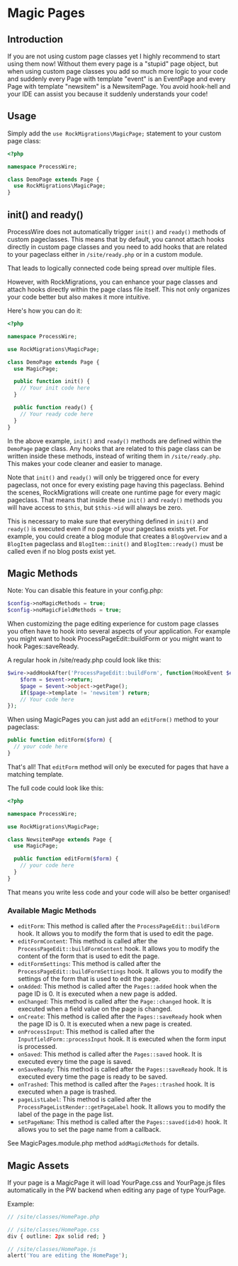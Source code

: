 # Magic Pages

## Introduction

If you are not using custom page classes yet I highly recommend to start using them now! Without them every page is a "stupid" page object, but when using custom page classes you add so much more logic to your code and suddenly every Page with template "event" is an EventPage and every Page with template "newsitem" is a NewsitemPage. You avoid hook-hell and your IDE can assist you because it suddenly understands your code!

## Usage

Simply add the `use RockMigrations\MagicPage;` statement to your custom page class:

```php
<?php

namespace ProcessWire;

class DemoPage extends Page {
  use RockMigrations\MagicPage;
}
```

## init() and ready()

ProcessWire does not automatically trigger `init()` and `ready()` methods of custom pageclasses. This means that by default, you cannot attach hooks directly in custom page classes and you need to add hooks that are related to your pageclass either in `/site/ready.php` or in a custom module.

That leads to logically connected code being spread over multiple files.

 However, with RockMigrations, you can enhance your page classes and attach hooks directly within the page class file itself. This not only organizes your code better but also makes it more intuitive.

Here's how you can do it:

```php
<?php

namespace ProcessWire;

use RockMigrations\MagicPage;

class DemoPage extends Page {
  use MagicPage;

  public function init() {
    // Your init code here
  }

  public function ready() {
    // Your ready code here
  }
}
```

In the above example, `init()` and `ready()` methods are defined within the `DemoPage` page class. Any hooks that are related to this page class can be written inside these methods, instead of writing them in `/site/ready.php`. This makes your code cleaner and easier to manage.

Note that `init()` and `ready()` will only be triggered once for every pageclass, not once for every existing page having this pageclass. Behind the scenes, RockMigrations will create one runtime page for every magic pageclass. That means that inside these `init()` and `ready()` methods you will have access to `$this`, but `$this->id` will always be zero.

This is necessary to make sure that everything defined in `init()` and `ready()` is executed even if no page of your pageclass exists yet. For example, you could create a blog module that creates a `BlogOverview` and a `BlogItem` pageclass and `BlogItem::init()` and `BlogItem::ready()` must be called even if no blog posts exist yet.

## Magic Methods

Note: You can disable this feature in your config.php:

```php
$config->noMagicMethods = true;
$config->noMagicFieldMethods = true;
```

When customizing the page editing experience for custom page classes you often have to hook into several aspects of your application. For example you might want to hook ProcessPageEdit::buildForm or you might want to hook Pages::saveReady.

A regular hook in /site/ready.php could look like this:

```php
$wire->addHookAfter('ProcessPageEdit::buildForm', function(HookEvent $event) {
    $form = $event->return;
    $page = $event->object->getPage();
    if($page->template != 'newsitem') return;
    // Your code here
});
```

When using MagicPages you can just add an `editForm()` method to your pageclass:

```php
public function editForm($form) {
  // your code here
}
```

That's all! That `editForm` method will only be executed for pages that have a matching template.

The full code could look like this:

```php
<?php

namespace ProcessWire;

use RockMigrations\MagicPage;

class NewsitemPage extends Page {
  use MagicPage;

  public function editForm($form) {
    // your code here
  }
}
```

That means you write less code and your code will also be better organised!

### Available Magic Methods

- `editForm`: This method is called after the `ProcessPageEdit::buildForm` hook. It allows you to modify the form that is used to edit the page.
- `editFormContent`: This method is called after the `ProcessPageEdit::buildFormContent` hook. It allows you to modify the content of the form that is used to edit the page.
- `editFormSettings`: This method is called after the `ProcessPageEdit::buildFormSettings` hook. It allows you to modify the settings of the form that is used to edit the page.
- `onAdded`: This method is called after the `Pages::added` hook when the page ID is 0. It is executed when a new page is added.
- `onChanged`: This method is called after the `Page::changed` hook. It is executed when a field value on the page is changed.
- `onCreate`: This method is called after the `Pages::saveReady` hook when the page ID is 0. It is executed when a new page is created.
- `onProcessInput`: This method is called after the `InputfieldForm::processInput` hook. It is executed when the form input is processed.
- `onSaved`: This method is called after the `Pages::saved` hook. It is executed every time the page is saved.
- `onSaveReady`: This method is called after the `Pages::saveReady` hook. It is executed every time the page is ready to be saved.
- `onTrashed`: This method is called after the `Pages::trashed` hook. It is executed when a page is trashed.
- `pageListLabel`: This method is called after the `ProcessPageListRender::getPageLabel` hook. It allows you to modify the label of the page in the page list.
- `setPageName`: This method is called after the `Pages::saved(id>0)` hook. It allows you to set the page name from a callback.

See MagicPages.module.php method `addMagicMethods` for details.

## Magic Assets

If your page is a MagicPage it will load YourPage.css and YourPage.js files automatically in the PW backend when editing any page of type YourPage.

Example:
```php
// /site/classes/HomePage.php

// /site/classes/HomePage.css
div { outline: 2px solid red; }

// /site/classes/HomePage.js
alert('You are editing the HomePage');
```
